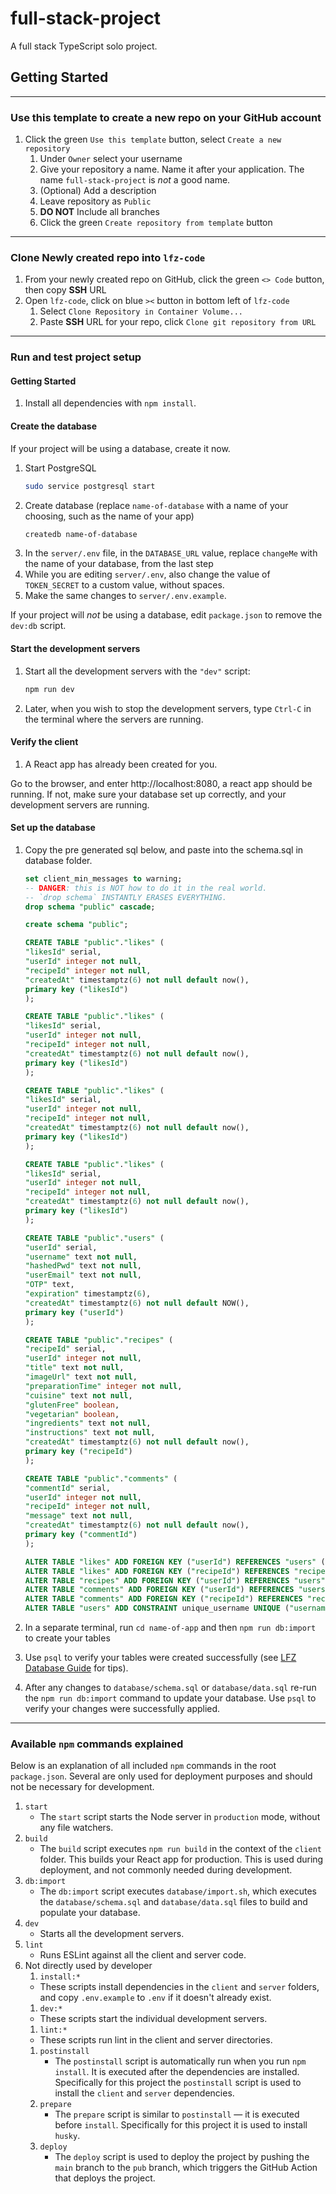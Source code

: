 # full-stack-project

A full stack TypeScript solo project.

## Getting Started

---

### Use this template to create a new repo on your GitHub account

1. Click the green `Use this template` button, select `Create a new repository`
   1. Under `Owner` select your username
   1. Give your repository a name. Name it after your application. The name `full-stack-project` is _not_ a good name.
   1. (Optional) Add a description
   1. Leave repository as `Public`
   1. **DO NOT** Include all branches
   1. Click the green `Create repository from template` button

---

### Clone Newly created repo into `lfz-code`

1. From your newly created repo on GitHub, click the green `<> Code` button, then copy **SSH** URL
1. Open `lfz-code`, click on blue `><` button in bottom left of `lfz-code`
   1. Select `Clone Repository in Container Volume...`
   1. Paste **SSH** URL for your repo, click `Clone git repository from URL`

---

### Run and test project setup

#### Getting Started

1. Install all dependencies with `npm install`.

#### Create the database

If your project will be using a database, create it now.

1. Start PostgreSQL
   ```sh
   sudo service postgresql start
   ```
1. Create database (replace `name-of-database` with a name of your choosing, such as the name of your app)
   ```sh
   createdb name-of-database
   ```
1. In the `server/.env` file, in the `DATABASE_URL` value, replace `changeMe` with the name of your database, from the last step
1. While you are editing `server/.env`, also change the value of `TOKEN_SECRET` to a custom value, without spaces.
1. Make the same changes to `server/.env.example`.

If your project will _not_ be using a database, edit `package.json` to remove the `dev:db` script.

#### Start the development servers

1. Start all the development servers with the `"dev"` script:
   ```sh
   npm run dev
   ```
1. Later, when you wish to stop the development servers, type `Ctrl-C` in the terminal where the servers are running.

#### Verify the client

1. A React app has already been created for you.

Go to the browser, and enter http://localhost:8080, a react app should be running. If not, make sure your database set up correctly, and your development servers are running.

#### Set up the database

1. Copy the pre generated sql below, and paste into the schema.sql in database folder.

   ```SQL
   set client_min_messages to warning;
   -- DANGER: this is NOT how to do it in the real world.
   -- `drop schema` INSTANTLY ERASES EVERYTHING.
   drop schema "public" cascade;

   create schema "public";

   CREATE TABLE "public"."likes" (
   "likesId" serial,
   "userId" integer not null,
   "recipeId" integer not null,
   "createdAt" timestamptz(6) not null default now(),
   primary key ("likesId")
   );

   CREATE TABLE "public"."likes" (
   "likesId" serial,
   "userId" integer not null,
   "recipeId" integer not null,
   "createdAt" timestamptz(6) not null default now(),
   primary key ("likesId")
   );

   CREATE TABLE "public"."likes" (
   "likesId" serial,
   "userId" integer not null,
   "recipeId" integer not null,
   "createdAt" timestamptz(6) not null default now(),
   primary key ("likesId")
   );

   CREATE TABLE "public"."likes" (
   "likesId" serial,
   "userId" integer not null,
   "recipeId" integer not null,
   "createdAt" timestamptz(6) not null default now(),
   primary key ("likesId")
   );

   CREATE TABLE "public"."users" (
   "userId" serial,
   "username" text not null,
   "hashedPwd" text not null,
   "userEmail" text not null,
   "OTP" text,
   "expiration" timestamptz(6),
   "createdAt" timestamptz(6) not null default NOW(),
   primary key ("userId")
   );

   CREATE TABLE "public"."recipes" (
   "recipeId" serial,
   "userId" integer not null,
   "title" text not null,
   "imageUrl" text not null,
   "preparationTime" integer not null,
   "cuisine" text not null,
   "glutenFree" boolean,
   "vegetarian" boolean,
   "ingredients" text not null,
   "instructions" text not null,
   "createdAt" timestamptz(6) not null default now(),
   primary key ("recipeId")
   );

   CREATE TABLE "public"."comments" (
   "commentId" serial,
   "userId" integer not null,
   "recipeId" integer not null,
   "message" text not null,
   "createdAt" timestamptz(6) not null default now(),
   primary key ("commentId")
   );

   ALTER TABLE "likes" ADD FOREIGN KEY ("userId") REFERENCES "users" ("userId");
   ALTER TABLE "likes" ADD FOREIGN KEY ("recipeId") REFERENCES "recipes" ("recipeId");
   ALTER TABLE "recipes" ADD FOREIGN KEY ("userId") REFERENCES "users" ("userId");
   ALTER TABLE "comments" ADD FOREIGN KEY ("userId") REFERENCES "users" ("userId");
   ALTER TABLE "comments" ADD FOREIGN KEY ("recipeId") REFERENCES "recipes" ("recipeId");
   ALTER TABLE "users" ADD CONSTRAINT unique_username UNIQUE ("username");
   ```

1. In a separate terminal, run `cd name-of-app` and then `npm run db:import` to create your tables
1. Use `psql` to verify your tables were created successfully (see [LFZ Database Guide](https://lms.learningfuze.com/code-guides/Learning-Fuze/curriculum/database) for tips).

1. After any changes to `database/schema.sql` or `database/data.sql` re-run the `npm run db:import` command to update your database. Use `psql` to verify your changes were successfully applied.

---

### Available `npm` commands explained

Below is an explanation of all included `npm` commands in the root `package.json`. Several are only used for deployment purposes and should not be necessary for development.

1. `start`
   - The `start` script starts the Node server in `production` mode, without any file watchers.
1. `build`
   - The `build` script executes `npm run build` in the context of the `client` folder. This builds your React app for production. This is used during deployment, and not commonly needed during development.
1. `db:import`
   - The `db:import` script executes `database/import.sh`, which executes the `database/schema.sql` and `database/data.sql` files to build and populate your database.
1. `dev`
   - Starts all the development servers.
1. `lint`
   - Runs ESLint against all the client and server code.
1. Not directly used by developer
   1. `install:*`
   - These scripts install dependencies in the `client` and `server` folders, and copy `.env.example` to `.env` if it doesn't already exist.
   1. `dev:*`
   - These scripts start the individual development servers.
   1. `lint:*`
   - These scripts run lint in the client and server directories.
   1. `postinstall`
      - The `postinstall` script is automatically run when you run `npm install`. It is executed after the dependencies are installed. Specifically for this project the `postinstall` script is used to install the `client` and `server` dependencies.
   1. `prepare`
      - The `prepare` script is similar to `postinstall` — it is executed before `install`. Specifically for this project it is used to install `husky`.
   1. `deploy`
      - The `deploy` script is used to deploy the project by pushing the `main` branch to the `pub` branch, which triggers the GitHub Action that deploys the project.
